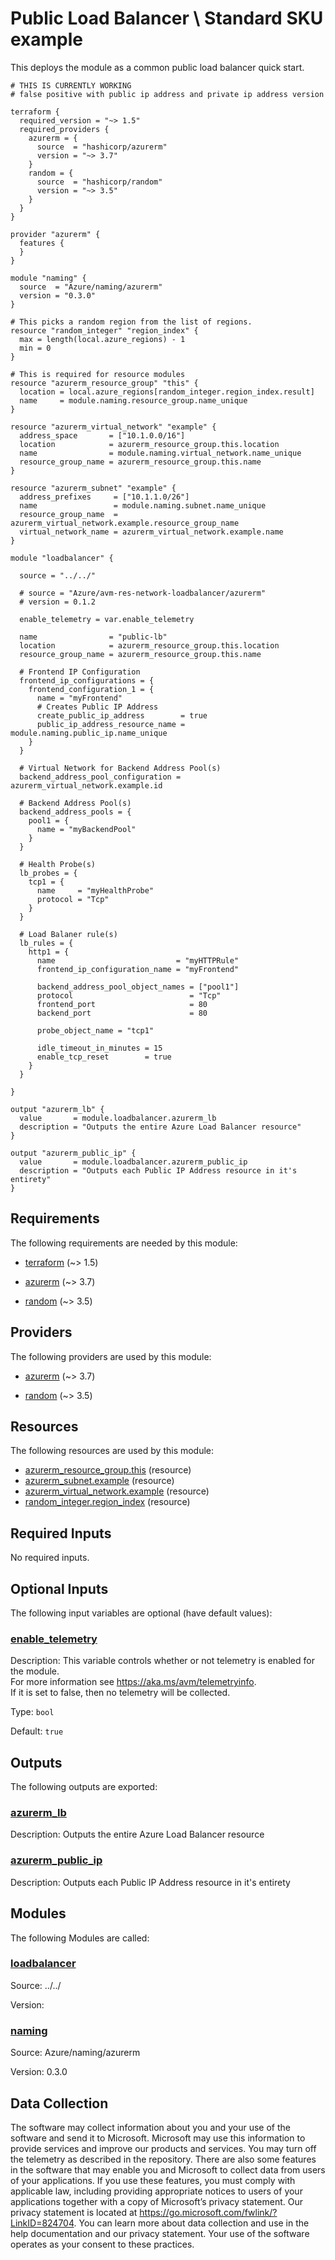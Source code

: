 <!-- BEGIN_TF_DOCS -->
# Public Load Balancer \ Standard SKU example

This deploys the module as a common public load balancer quick start.

```hcl
# THIS IS CURRENTLY WORKING
# false positive with public ip address and private ip address version

terraform {
  required_version = "~> 1.5"
  required_providers {
    azurerm = {
      source  = "hashicorp/azurerm"
      version = "~> 3.7"
    }
    random = {
      source  = "hashicorp/random"
      version = "~> 3.5"
    }
  }
}

provider "azurerm" {
  features {
  }
}

module "naming" {
  source  = "Azure/naming/azurerm"
  version = "0.3.0"
}

# This picks a random region from the list of regions.
resource "random_integer" "region_index" {
  max = length(local.azure_regions) - 1
  min = 0
}

# This is required for resource modules
resource "azurerm_resource_group" "this" {
  location = local.azure_regions[random_integer.region_index.result]
  name     = module.naming.resource_group.name_unique
}

resource "azurerm_virtual_network" "example" {
  address_space       = ["10.1.0.0/16"]
  location            = azurerm_resource_group.this.location
  name                = module.naming.virtual_network.name_unique
  resource_group_name = azurerm_resource_group.this.name
}

resource "azurerm_subnet" "example" {
  address_prefixes     = ["10.1.1.0/26"]
  name                 = module.naming.subnet.name_unique
  resource_group_name  = azurerm_virtual_network.example.resource_group_name
  virtual_network_name = azurerm_virtual_network.example.name
}

module "loadbalancer" {

  source = "../../"

  # source = "Azure/avm-res-network-loadbalancer/azurerm"
  # version = 0.1.2

  enable_telemetry = var.enable_telemetry

  name                = "public-lb"
  location            = azurerm_resource_group.this.location
  resource_group_name = azurerm_resource_group.this.name

  # Frontend IP Configuration
  frontend_ip_configurations = {
    frontend_configuration_1 = {
      name = "myFrontend"
      # Creates Public IP Address
      create_public_ip_address        = true
      public_ip_address_resource_name = module.naming.public_ip.name_unique
    }
  }

  # Virtual Network for Backend Address Pool(s)
  backend_address_pool_configuration = azurerm_virtual_network.example.id

  # Backend Address Pool(s)
  backend_address_pools = {
    pool1 = {
      name = "myBackendPool"
    }
  }

  # Health Probe(s)
  lb_probes = {
    tcp1 = {
      name     = "myHealthProbe"
      protocol = "Tcp"
    }
  }

  # Load Balaner rule(s)
  lb_rules = {
    http1 = {
      name                           = "myHTTPRule"
      frontend_ip_configuration_name = "myFrontend"

      backend_address_pool_object_names = ["pool1"]
      protocol                          = "Tcp"
      frontend_port                     = 80
      backend_port                      = 80

      probe_object_name = "tcp1"

      idle_timeout_in_minutes = 15
      enable_tcp_reset        = true
    }
  }

}

output "azurerm_lb" {
  value       = module.loadbalancer.azurerm_lb
  description = "Outputs the entire Azure Load Balancer resource"
}

output "azurerm_public_ip" {
  value       = module.loadbalancer.azurerm_public_ip
  description = "Outputs each Public IP Address resource in it's entirety"
}
```

<!-- markdownlint-disable MD033 -->
## Requirements

The following requirements are needed by this module:

- <a name="requirement_terraform"></a> [terraform](#requirement\_terraform) (~> 1.5)

- <a name="requirement_azurerm"></a> [azurerm](#requirement\_azurerm) (~> 3.7)

- <a name="requirement_random"></a> [random](#requirement\_random) (~> 3.5)

## Providers

The following providers are used by this module:

- <a name="provider_azurerm"></a> [azurerm](#provider\_azurerm) (~> 3.7)

- <a name="provider_random"></a> [random](#provider\_random) (~> 3.5)

## Resources

The following resources are used by this module:

- [azurerm_resource_group.this](https://registry.terraform.io/providers/hashicorp/azurerm/latest/docs/resources/resource_group) (resource)
- [azurerm_subnet.example](https://registry.terraform.io/providers/hashicorp/azurerm/latest/docs/resources/subnet) (resource)
- [azurerm_virtual_network.example](https://registry.terraform.io/providers/hashicorp/azurerm/latest/docs/resources/virtual_network) (resource)
- [random_integer.region_index](https://registry.terraform.io/providers/hashicorp/random/latest/docs/resources/integer) (resource)

<!-- markdownlint-disable MD013 -->
## Required Inputs

No required inputs.

## Optional Inputs

The following input variables are optional (have default values):

### <a name="input_enable_telemetry"></a> [enable\_telemetry](#input\_enable\_telemetry)

Description: This variable controls whether or not telemetry is enabled for the module.  
For more information see https://aka.ms/avm/telemetryinfo.  
If it is set to false, then no telemetry will be collected.

Type: `bool`

Default: `true`

## Outputs

The following outputs are exported:

### <a name="output_azurerm_lb"></a> [azurerm\_lb](#output\_azurerm\_lb)

Description: Outputs the entire Azure Load Balancer resource

### <a name="output_azurerm_public_ip"></a> [azurerm\_public\_ip](#output\_azurerm\_public\_ip)

Description: Outputs each Public IP Address resource in it's entirety

## Modules

The following Modules are called:

### <a name="module_loadbalancer"></a> [loadbalancer](#module\_loadbalancer)

Source: ../../

Version:

### <a name="module_naming"></a> [naming](#module\_naming)

Source: Azure/naming/azurerm

Version: 0.3.0

<!-- markdownlint-disable-next-line MD041 -->
## Data Collection

The software may collect information about you and your use of the software and send it to Microsoft. Microsoft may use this information to provide services and improve our products and services. You may turn off the telemetry as described in the repository. There are also some features in the software that may enable you and Microsoft to collect data from users of your applications. If you use these features, you must comply with applicable law, including providing appropriate notices to users of your applications together with a copy of Microsoft’s privacy statement. Our privacy statement is located at <https://go.microsoft.com/fwlink/?LinkID=824704>. You can learn more about data collection and use in the help documentation and our privacy statement. Your use of the software operates as your consent to these practices.
<!-- END_TF_DOCS -->